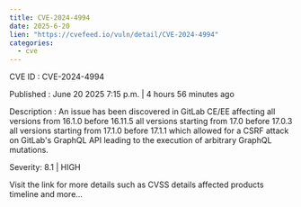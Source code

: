 ```yaml
---
title: CVE-2024-4994
date: 2025-6-20
lien: "https://cvefeed.io/vuln/detail/CVE-2024-4994"
categories:
  - cve
---
```


CVE ID : CVE-2024-4994

Published :  June 20
2025
7:15 p.m. | 4 hours
56 minutes ago

Description : An issue has been discovered in GitLab CE/EE affecting all versions from 16.1.0 before 16.11.5
all versions starting from 17.0 before 17.0.3
all versions starting from 17.1.0 before 17.1.1 which allowed for a CSRF attack on GitLab's GraphQL API leading to the execution of arbitrary GraphQL mutations.

Severity: 8.1 | HIGH

Visit the link for more details
such as CVSS details
affected products
timeline
and more...
